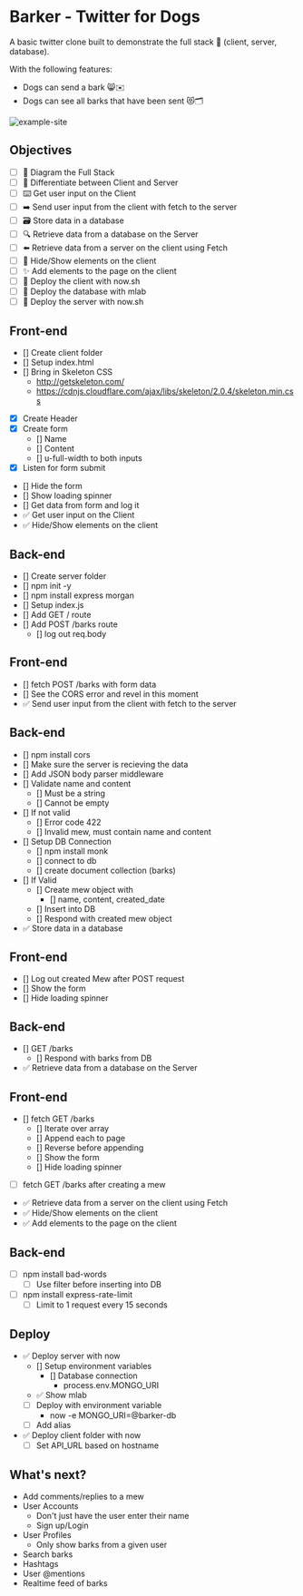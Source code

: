 # Barker - Twitter for Dogs

A basic twitter clone built to demonstrate the full stack 🥞 (client, server, database).

With the following features:

* Dogs can send a bark 😸✉️
* Dogs can see all barks that have been sent 😻🗂

![example-site](example-site.gif)

## Objectives

* [ ] 📝 Diagram the Full Stack
* [ ] 🔎 Differentiate between Client and Server
* [ ] ⌨️ Get user input on the Client
* [ ] ➡️ Send user input from the client with fetch to the server
* [ ] 🗃 Store data in a database
* [ ] 🔍 Retrieve data from a database on the Server
* [ ] ⬅️ Retrieve data from a server on the client using Fetch
* [ ] 🙈 Hide/Show elements on the client
* [ ] ✨ Add elements to the page on the client
* [ ] 🚀 Deploy the client with now.sh
* [ ] 🚀 Deploy the database with mlab
* [ ] 🚀 Deploy the server with now.sh

## Front-end

* [] Create client folder
* [] Setup index.html
* [] Bring in Skeleton CSS
  * http://getskeleton.com/
  * https://cdnjs.cloudflare.com/ajax/libs/skeleton/2.0.4/skeleton.min.css
* [x] Create Header
* [x] Create form
  * [] Name
  * [] Content
  * [] u-full-width to both inputs
* [x] Listen for form submit
* [] Hide the form
* [] Show loading spinner
* [] Get data from form and log it
* ✅ Get user input on the Client
* ✅ Hide/Show elements on the client

## Back-end

* [] Create server folder
* [] npm init -y
* [] npm install express morgan
* [] Setup index.js
* [] Add GET / route
* [] Add POST /barks route
  * [] log out req.body

## Front-end

* [] fetch POST /barks with form data
* [] See the CORS error and revel in this moment
* ✅ Send user input from the client with fetch to the server

## Back-end

* [] npm install cors
* [] Make sure the server is recieving the data
* [] Add JSON body parser middleware
* [] Validate name and content
  * [] Must be a string
  * [] Cannot be empty
* [] If not valid
  * [] Error code 422
  * [] Invalid mew, must contain name and content
* [] Setup DB Connection
  * [] npm install monk
  * [] connect to db
  * [] create document collection (barks)
* [] If Valid
  * [] Create mew object with
    * [] name, content, created_date
  * [] Insert into DB
  * [] Respond with created mew object
* ✅ Store data in a database

## Front-end

* [] Log out created Mew after POST request
* [] Show the form
* [] Hide loading spinner

## Back-end

* [] GET /barks
  * [] Respond with barks from DB
* ✅ Retrieve data from a database on the Server

## Front-end

* [] fetch GET /barks
  * [] Iterate over array
  * [] Append each to page
  * [] Reverse before appending
  * [] Show the form
  * [] Hide loading spinner
* [ ] fetch GET /barks after creating a mew
* ✅ Retrieve data from a server on the client using Fetch
* ✅ Hide/Show elements on the client
* ✅ Add elements to the page on the client

## Back-end

* [ ] npm install bad-words
  * [ ] Use filter before inserting into DB
* [ ] npm install express-rate-limit
  * [ ] Limit to 1 request every 15 seconds

## Deploy

* ✅ Deploy server with now
  * [] Setup environment variables
    * [] Database connection
      * process.env.MONGO_URI
  * ✅ Show mlab
  * [ ] Deploy with environment variable
    * now -e MONGO_URI=@barker-db
  * [ ] Add alias
* ✅ Deploy client folder with now
  * [ ] Set API_URL based on hostname

## What's next?

* Add comments/replies to a mew
* User Accounts
  * Don't just have the user enter their name
  * Sign up/Login
* User Profiles
  - Only show barks from a given user
* Search barks
* Hashtags
* User @mentions
* Realtime feed of barks
